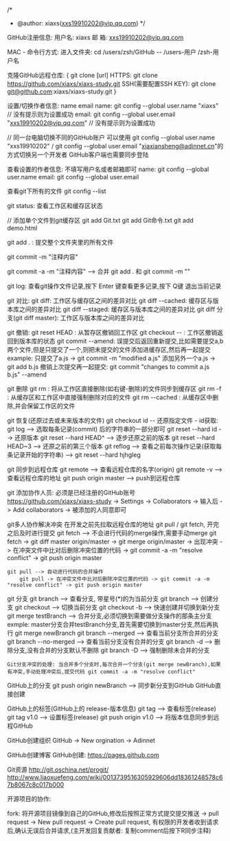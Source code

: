 /*
 * @author: xiaxs(xxs19910202@vip.qq.com)
*/

GitHub注册信息:
            用户名: xiaxs
            邮 箱:  xxs19910202@vip.qq.com

MAC - 命令行方式:
进入文件夹: cd /users/zsh/GitHub -- /users-用户 /zsh-用户名

克隆GitHub远程仓库: { git clone [url]
    HTTPS: git clone https://github.com/xiaxs/xiaxs-study.git
    SSH(需要配置SSH KEY): git clone git@github.com:xiaxs/xiaxs-study.git
}

设置/切换作者信息: name email
name:  git config --global user.name "xiaxs"   // 没有提示则为设置成功
email: git config --global user.email "xxs19910202@vip.qq.com" // 没有提示则为设置成功

// 同一台电脑切换不同的GitHub账户
可以使用 git config --global user.name "xxs19910202" / git config --global user.email "xiaxiansheng@adinnet.cn"的方式切换另一个开发者
GitHub客户端也需要同步登陆

查看设置的作者信息: 不填写用户名或者邮箱即可
name:  git config --global user.name
email: git config --global user.email

查看git下所有的文件 git config --list

git status: 查看工作区和缓存区状态

// 添加单个文件到git缓存区
git add Git.txt
git add Git命令.txt
git add demo.html

git add . : 提交整个文件夹里的所有文件

git commit -m "注释内容"

git commit -a -m "注释内容" --> 合并 git add . 和 git commit -m ""

git log: 查看git操作文件记录,按下 Enter 键查看更多记录,按下 Q键 退出当前记录

git 对比:
    git diff: 工作区与缓存区之间的差异对比
    git diff --cached: 缓存区与版本库之间的差异对比
    git diff --staged: 缓存区与版本库之间的差异对比
    git diff 分支(git diff master): 工作区与版本库之间的差异对比

git 撤销:
    git reset HEAD <file name>: 从暂存区撤销回工作区
    git checkout -- <file name>: 工作区撤销返回到版本库的状态
    git commit --amend: 误提交后返回重新提交,比如需要提交a,b两个文件,但是只提交了一个,则把未提交的文件添加进缓存区,然后再一起提交
    example: 只提交了a.js -> git commit -m "modified a.js"
             添加另外一个a.js -> git add b.js
             撤销上次提交再一起提交: git commit "changes to commit a.js b.js" --amend

git 删除
    git rm <filename>: 将从工作区直接删除(如右键-删除)的文件同步到缓存区
    git rm -f <filename>: 从缓存区和工作区中直接强制删除对应的文件
    git rm --cached <filename>: 从缓存区中删除,并会保留工作区的文件

git 恢复(还原过去或未来版本的文件)
    git checkout id <filename> -- 还原指定文件 - id获取: git log --> 选取每条记录(commit) 后的字符串的一部分即可
    git reset --hard id --> 还原版本
    git reset --hard HEAD^ --> 逐步还原之前的版本
    git reset --hard HEAD~3 --> 还原之前的第三个版本
    git reflog --> 查看之前每次操作记录(获取每条记录开始的字符串) --> git reset --hard hjhgleg

git 同步到远程仓库
    git remote --> 查看远程仓库的名字(origin)
    git remote -v --> 查看远程仓库的地址
    git push origin master --> push到远程仓库

git 添加协作人员: 必须是已经注册的GitHub账号
    https://github.com/xiaxs/xiaxs-study -> Settings -> Collaborators -> 输入后 -> Add collaborators
    -> 被添加的人同意即可

git多人协作解决冲突
    在开发之前先拉取远程仓库的地址 git pull / git fetch, 开完之后及时进行提交
    git fetch --> 不会进行代码的merge操作,需要手动merge
        git fetch -> git diff master origin/master -> git merge origin/master -> 出现冲突 -> 在冲突文件中比对后删除冲突位置的代码 -> git commit -a -m "resolve conflict" -> git push origin master

    git pull --> 自动进行代码的合并操作
        git pull -> 在冲突文件中比对后删除冲突位置的代码 -> git commit -a -m "resolve conflict" -> git push origin master

git 分支
    git branch --> 查看分支, 带星号(*)的为当前分支
    git branch <branch name> --> 创建分支
    git checkout <branch name> --> 切换当前分支
    git checkout -b <branch name> --> 快速创建并切换到新分支
    git merge testBranch --> 合并分支,必须切换到需要做分支操作的那条主分支
        exmple: master分支合并testBranch分支,首先需要切换到master分支,然后再执行 git merge newBranch
    git branch --merged --> 查看当前分支所合并的分支
    git branch --no-merged --> 查看当前分支没有合并的分支
    git branch -d <branch name> --> 删除分支,没有合并的分支默认不删除
    git branch -D <branch name> --> 强制删除未合并的分支

    Git分支冲突的处理: 当合并多个分支时,每次合并一个分支(git merge newBranch),如果有冲突,手动处理冲突后,提交代码 git commit -a -m "resolve conflict"

GitHub上的分支
    git push origin newBranch --> 同步新分支到GitHub
    GitHub直接创建

GitHub上的标签(GitHub上的 release-版本信息)
    git tag --> 查看标签(release)
    git tag v1.0 --> 设置标签(release)
    git push origin v1.0 --> 将版本信息同步到远程GitHub

GitHub创建组织
    GitHub -> New orgination -> Adinnet

GitHub创建博客
    GitHub创建: https://pages.github.com

Git资源
    http://git.oschina.net/progit/
    http://www.liaoxuefeng.com/wiki/0013739516305929606dd18361248578c67b8067c8c017b000



开源项目的协作:

fork: 将开源项目镜像到自己的GitHub,修改后按照正常方式提交提交推送 -> pull request -> New pull request -> Create pull request, 有权限的开发者收到请求后,确认无误后合并请求,(主开发回复贡献者: 复制comment后按下R同步注释)
